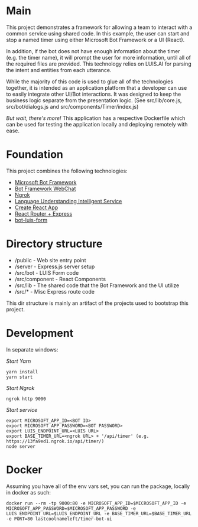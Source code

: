 # Main

This project demonstrates a framework for allowing a team to interact with a common service using shared code.  In this example, the user can start and stop a named timer using either Microsoft Bot Framework or a UI (React).

In addition, if the bot does not have enough information about the timer (e.g. the timer name), it will prompt the user for more information, until all of the required files are provided.  This technology relies on LUIS.AI for parsing the intent and entities from each utterance.

While the majority of this code is used to glue all of the technologies together, it is intended as an application platform that a developer can use to easily integrate other UI/Bot interactions.  It was designed to keep the business logic separate from the presentation logic. (See src/lib/core.js, src/bot/dialogs.js and src/components/Timer/index.js)

*But wait, there's more!* This application has a respective Dockerfile which can be used for testing the application locally and deploying remotely with ease.

# Foundation

This project combines the following technologies:
* [Microsoft Bot Framework](https://dev.botframework.com/)
* [Bot Framework WebChat](https://github.com/Microsoft/BotFramework-WebChat)
* [Ngrok](https://ngrok.com/)
* [Language Understanding Intelligent Service](https://www.luis.ai/)
* [Create React App](https://github.com/facebookincubator/create-react-app)
* [React Router + Express](https://medium.com/@patriciolpezjuri/using-create-react-app-with-react-router-express-js-8fa658bf892d#.73wm0a32s)
* [bot-luis-form](https://github.com/CatalystCode/bot-luis-form)

# Directory structure

* /public - Web site entry point
* /server - Express.js server setup
* /src/bot - LUIS Form code
* /src/component - React Components
* /src/lib - The shared code that the Bot Framework and the UI utilize
* /src/* - Misc Express route code

This dir structure is mainly an artifact of the projects used to bootstrap this project.

# Development

In separate windows:

*Start Yarn*
```
yarn install
yarn start
```

*Start Ngrok*
```
ngrok http 9000
```

*Start service*
```
export MICROSOFT_APP_ID=<BOT ID>
export MICROSOFT_APP_PASSWORD=<BOT PASSWORD>
export LUIS_ENDPOINT_URL=<LUIS URL>
export BASE_TIMER_URL=<ngrok URL> + '/api/timer' (e.g. https://13fa9ed1.ngrok.io/api/timer/)
node server
```

# Docker

Assuming you have all of the env vars set, you can run the package, locally in docker as such:
```
docker run --rm -tp 9000:80 -e MICROSOFT_APP_ID=$MICROSOFT_APP_ID -e MICROSOFT_APP_PASSWORD=$MICROSOFT_APP_PASSWORD -e LUIS_ENDPOINT_URL=$LUIS_ENDPOINT_URL -e BASE_TIMER_URL=$BASE_TIMER_URL -e PORT=80 lastcoolnameleft/timer-bot-ui
```
